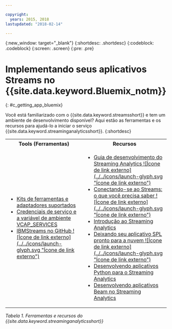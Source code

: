 ```yaml
---

copyright:
  years: 2015, 2018
lastupdated: "2018-02-14"

---
```


<!-- Attribute definitions -->
{:new_window: target="_blank"}
{:shortdesc: .shortdesc}
{:codeblock: .codeblock}
{:screen: .screen}
{:pre: .pre}

# Implementando seus aplicativos Streams no {{site.data.keyword.Bluemix_notm}}
{: #c_getting_app_bluemix}


 Você está familiarizado com o {{site.data.keyword.streamsshort}} e tem um ambiente de desenvolvimento disponível? Aqui estão as ferramentas e os recursos para ajudá-lo a iniciar o serviço {{site.data.keyword.streaminganalyticsshort}}.
{:shortdesc}

<table summary="Esta tabela fornece uma lista de ferramentas e recursos que são necessários para desenvolver e implementar seus aplicativos {{site.data.keyword.streamsshort}}.">
  <tr>
    <th>Tools (Ferramentas)<br></th>
    <th>Recursos<br></th>
  </tr>
  <tr>
    <td>
      <ul>
        <li><a href="/docs/services/StreamingAnalytics/compatible_toolkits.html" target="_blank">Kits de ferramentas e adaptadores suportados</a><br></li>
        <li><a href="/docs/services/StreamingAnalytics/r_vcap_services.html#r_vcap_services" target="_blank">Credenciais de serviço e a variável de ambiente VCAP_SERVICES</a><br></li>
        <li><a href="https://github.com/IBMStreams" target="_blank">IBMStreams no
GitHub ![Ícone de link externo](../../icons/launch-glyph.svg "Ícone de link externo")</a><br></li>
      </ul>    
    </td>
    <td>
      <ul>
        <li><a href="https://developer.ibm.com/streamsdev/docs/bluemix-streaming-analytics-development-guide/" target="_blank">Guia de desenvolvimento do Streaming Analytics ![Ícone de link externo](../../icons/launch-glyph.svg "Ícone de link externo")</a><br></li>
        <li><a href="https://www.ibm.com/blogs/bluemix/2017/02/connecting-to-streams/" target="_blank">Conectando-se ao Streams: o que você precisa saber ![Ícone de link externo](../../icons/launch-glyph.svg "Ícone de link externo")</a><br></li>
        <li><a href="/docs/services/StreamingAnalytics/index.html" target="_blank">Introdução ao Streaming Analytics</a><br></li>
        <li><a href="https://developer.ibm.com/streamsdev/docs/getting-spl-application-ready-cloud" target="_blank">Deixando seu aplicativo SPL pronto para a nuvem ![Ícone de link externo](../../icons/launch-glyph.svg "Ícone de link externo")</a><br></li>
        <li><a href="/docs/services/StreamingAnalytics/t_develop_apps_python.html#t_develop_apps_python" target="_blank">Desenvolvendo aplicativos Python para o Streaming Analytics</a><br></li>
        <li><a href="/docs/services/StreamingAnalytics/develop_beam_apps.html" target="_blank">Desenvolvendo aplicativos Beam no Streaming Analytics</a><br></li>
      </ul>    
    </td>
  </tr>
</table>

*Tabela 1. Ferramentas e recursos do {{site.data.keyword.streaminganalyticsshort}}*
